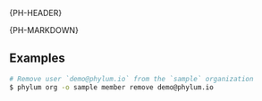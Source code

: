 {PH-HEADER}

{PH-MARKDOWN}

## Examples

```sh
# Remove user `demo@phylum.io` from the `sample` organization
$ phylum org -o sample member remove demo@phylum.io
```
